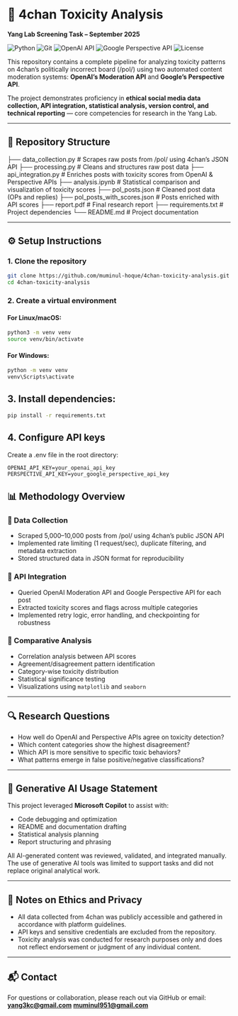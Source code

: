 # 🧠 4chan Toxicity Analysis  
**Yang Lab Screening Task – September 2025**

![Python](https://img.shields.io/badge/Python-3.9%2B-blue?logo=python)
![Git](https://img.shields.io/badge/Version%20Control-Git-orange?logo=git)
![OpenAI API](https://img.shields.io/badge/API-OpenAI-green?logo=openai)
![Google Perspective API](https://img.shields.io/badge/API-Google%20Perspective-lightgrey?logo=google)
![License](https://img.shields.io/badge/License-MIT-success)
 

This repository contains a complete pipeline for analyzing toxicity patterns on 4chan’s politically incorrect board (/pol/) using two automated content moderation systems: **OpenAI’s Moderation API** and **Google’s Perspective API**.  

The project demonstrates proficiency in **ethical social media data collection, API integration, statistical analysis, version control, and technical reporting** — core competencies for research in the Yang Lab.  

---

## 📁 Repository Structure
├── data_collection.py           # Scrapes raw posts from /pol/ using 4chan’s JSON API
├── processing.py                # Cleans and structures raw post data
├── api_integration.py           # Enriches posts with toxicity scores from OpenAI & Perspective APIs
├── analysis.ipynb               # Statistical comparison and visualization of toxicity scores
├── pol_posts.json               # Cleaned post data (OPs and replies)
├── pol_posts_with_scores.json   # Posts enriched with API scores
├── report.pdf                   # Final research report
├── requirements.txt             # Project dependencies
└── README.md                    # Project documentation


---

## ⚙️ Setup Instructions

### 1. Clone the repository
```bash
git clone https://github.com/muminul-hoque/4chan-toxicity-analysis.git
cd 4chan-toxicity-analysis
```
### 2. Create a virtual environment
#### For Linux/macOS:
```bash
python3 -m venv venv
source venv/bin/activate
```
#### For Windows:
```bash
python -m venv venv
venv\Scripts\activate
```
## 3. Install dependencies:
```bash
pip install -r requirements.txt
```
## 4. Configure API keys
Create a .env file in the root directory:
```env
OPENAI_API_KEY=your_openai_api_key
PERSPECTIVE_API_KEY=your_google_perspective_api_key
```
## 📊 Methodology Overview

### 🔹 Data Collection
- Scraped 5,000–10,000 posts from /pol/ using 4chan’s public JSON API  
- Implemented rate limiting (1 request/sec), duplicate filtering, and metadata extraction  
- Stored structured data in JSON format for reproducibility  

### 🔹 API Integration
- Queried OpenAI Moderation API and Google Perspective API for each post  
- Extracted toxicity scores and flags across multiple categories  
- Implemented retry logic, error handling, and checkpointing for robustness  

### 🔹 Comparative Analysis
- Correlation analysis between API scores  
- Agreement/disagreement pattern identification  
- Category-wise toxicity distribution  
- Statistical significance testing  
- Visualizations using `matplotlib` and `seaborn`  

---

## 🔍 Research Questions
- How well do OpenAI and Perspective APIs agree on toxicity detection?  
- Which content categories show the highest disagreement?  
- Which API is more sensitive to specific toxic behaviors?  
- What patterns emerge in false positive/negative classifications?  

---

## 🤖 Generative AI Usage Statement
This project leveraged **Microsoft Copilot** to assist with:
- Code debugging and optimization  
- README and documentation drafting  
- Statistical analysis planning  
- Report structuring and phrasing  

All AI-generated content was reviewed, validated, and integrated manually. The use of generative AI tools was limited to support tasks and did not replace original analytical work.

---

## 🔐 Notes on Ethics and Privacy
- All data collected from 4chan was publicly accessible and gathered in accordance with platform guidelines.  
- API keys and sensitive credentials are excluded from the repository.  
- Toxicity analysis was conducted for research purposes only and does not reflect endorsement or judgment of any individual content.

---

## 📬 Contact
For questions or collaboration, please reach out via GitHub or email:  
**yang3kc@gmail.com** **muminul951@gmail.com**
